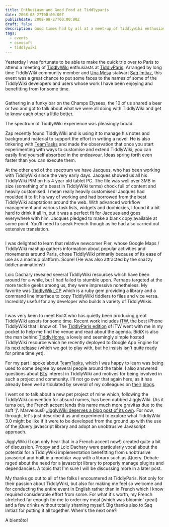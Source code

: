 ```yaml
---
title: Enthusiasm and Good Food at Tiddlyparis
date: 2008-08-27T00:00:00Z
publishdate: 2008-08-27T00:00:00Z
draft: false
description: Good times had by all at a meet-up of Tiddlywiki enthusiasts in Paris
tags:
  - events
  - osmosoft
  - tiddlywiki
---
```


Yesterday I was fortunate to be able to make the quick trip over to Paris to attend a meeting of <a href="http://tiddlywiki.com" title="TiddlyWiki - a reusable non-linear personal web notebook">TiddlyWiki</a> enthusiasts at <a href="http://upcoming.yahoo.com/event/1028826/" title="TiddlyParis (TiddlyWiki get together) at Culture Biere (Tuesday August 26, 2008) - Upcoming">TiddlyParis</a>. Arranged by long time TiddlyWiki community member and <a href="http://unamesa.org">Una Mesa</a> stalwart <a href="http://lewcid.org">Saq Imtiaz</a>, this event was a great chance to put some faces to the names of some of the TiddlyWiki developers and users whose work I have been enjoying and benefitting from for some time.


<img src="https://farm4.static.flickr.com/3131/2803239794_6a48afbdc3.jpg" alt="">
<!--more-->


<p>Gathering in a funky bar on the Champs Elysees, the 10 of us shared a beer or two and got to talk about what we were all doing with TiddlyWiki and get to know each other a little better.</p>

<p>The spectrum of TiddlyWiki experience was pleasingly broad.</p>

<p>Zap recently found TiddlyWiki and is using it to manage his notes and background material to support the effort in writing a novel. He is also tinkering with <a href="http://getteamtasks.com">TeamTasks</a> and made the observation that once you start experimenting with ways to customise and extend TiddlyWiki, you can easily find yourself absorbed in the endeavour. Ideas spring forth even faster than you can execute them.</p>

<p>At the other end of the spectrum we have Jacques, who has been working with TiddlyWiki since the very early days.  Jacques showed us all his TiddlyWiki PIM on his 4 year old tablet PC. The file was well over 3MB in size (something of a beast in TiddlyWiki terms) chock full of content and heavily customised. I  mean really heavily customised!  Jacques had moulded it to fit his way of working and had borrowed from the best TiddlyWiki adaptations around the web. With advanced workflow management and various task lists, widgets and doohickies, I found it a bit hard to drink it all in, but it was a perfect fit for Jacques and goes everywhere with him.  Jacques pledged to make a blank copy available at some point. You'll need to speak French though as he had also carried out extensive translation.</p>

<figure><img alt="" src="http://farm4.static.flickr.com/3013/2802391393_d939f28c9a.jpg" /> </figure>

<p>I was delighted to learn that relative newcomer Pier, whose Google Maps / TiddlyWiki mashup gathers information about popular activities and movements around Paris, chose TiddlyWiki primarily because of its ease of use as a mashup platform. Score!  (He was also attracted by the snazzy tiddler animations!)</p>

<p>Loic Dachary revealed several TiddlyWiki resources which have been around for a while, but I had failed to stumble upon. Perhaps targeted at the more techie geeks among us, they were impressive nonetheless. My favorite was <a href="http://tiddlywikicp.dachary.org/">TiddlyWiki_CP</a> which is a ruby gem providing a library and a command line interface to copy TiddlyWiki tiddlers to files and vice versa. Incredibly useful for any developer who builds a variety of TiddlyWikis.</p>

<figure><img alt="" src="http://farm4.static.flickr.com/3209/2802391055_ca4fe53d4e.jpg" /> </figure>


<p>I was very keen to meet BidiX who has quietly been producing great TiddlyWiki assets for some time. Recent work includes <a href="http://itw.bidix.info/">iTW</a>, the best iPhone TiddlyWiki that I know of. The <a href="http://itw.bidix.info/tiddlyparis/">TiddlyParis edition</a> of iTW went with me in my pocket to help me find the venue and read about the agenda.  BidiX is also the man behind <a href="http://tiddlyhome.bidix.info">TiddlyHome</a>, a lovely and seemingly simple hosted TiddlyWiki resource which he recently deployed to Google App Engine for its <a href="http://th2.bidix.info/">next release</a> (which we got to play with, but he insists isn't quite ready for prime time yet).</p>

<p>For my part I spoke about <a href="http://getteamtasks.com">TeamTasks</a>, which I was happy to learn was being used to some degree by several people around the table. I also answered questions about <a href="http://bt.com">BTs</a> interest in TiddlyWiki and motives for being involved in such a project and community.  I'll not go over that again here, as it has already been well articulated by several of my colleagues on <a href="http://jermolene.com/2008/08/13/what-is-the-point-of-osmosoft/">their</a> <a href="http://philwhitehouse.blogspot.com/2008/01/managing-open-source-projects.html">blogs</a>.</p>

<p>I went on to talk about a new pet project of mine which, following the TiddlyWiki convention for absurd names, has been dubbed JigglyWiki. (As it turns out, the French accent lends this name much more gravitas due to the soft 'j'. Marvelous!)  <a href="/blog/announcing-jigglywiki-a-tiddlywiki-experiment-with-jquery">JigglyWiki deserves a blog post of its own</a>. For now, through, let's just describe it as and experiment to explore what TiddlyWiki 3.0 might be like if it were to be developed from the ground up with the use of the jQuery javascript library and adopt an unobtrusive Javascript approach. </p>

<p>JigglyWiki (I can only hear that in a French accent now!) created quite a bit of discussion.  Proppy and Loic Dachary were particularly vocal about the potential for a TiddlyWiki implementation benefitting from unobtrusive javascript and built in a modular way with a library such as jQuery.  Debate raged about the need for a javascript library to properly manage plugins and dependancies. A topic that I'm sure I will be discussing more in a later post.</p>

<p>My thanks go out to all of the folks I encountered at TiddlyParis. Not only for their passion about TiddlyWiki, but also for making me feel so welcome and for conducting the entire event in English rather than in French which I know required considerable effort from some.  For what it's worth, my French stretched far enough for me to order my meal (which was bloomin' great) and a few drinks without totally shaming myself. Big thanks also to Saq Imtiaz for putting it all together. When's the next one?!</p>

<p>A bient&ocirc;to!</p>

